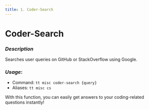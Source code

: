 ```yaml
---
title: 1. Coder-Search
---
```


# Coder-Search

### **_Description_**

Searches user queries on GitHub or StackOverflow using Google.

### **_Usage_**:

- Command: `tt misc coder-search {query}`
- Aliases: `tt misc cs`

With this function, you can easily get answers to your coding-related questions instantly!
